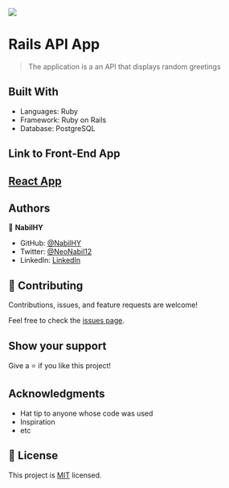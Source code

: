 ![](https://img.shields.io/badge/Microverse-blueviolet)

# Rails API App

>  The application is a an API that displays random greetings 
## Built With

- Languages: Ruby
- Framework: Ruby on Rails
- Database: PostgreSQL

## Link to Front-End App
## [React App](https://github.com/NabilHY/hello-react-front-end)

## Authors

👤 **NabilHY**

- GitHub: [@NabilHY](https://github.com/NabilHY)
- Twitter: [@NeoNabil12](https://twitter.com/NeoNabil2)
- LinkedIn: [LinkedIn](https://www.linkedin.com/in/nabil-hayoun/)


## 🤝 Contributing

Contributions, issues, and feature requests are welcome!

Feel free to check the [issues page](../../issues/).

## Show your support

Give a ⭐️ if you like this project!

## Acknowledgments

- Hat tip to anyone whose code was used
- Inspiration
- etc

## 📝 License

This project is [MIT](./MIT.md) licensed.
